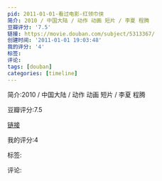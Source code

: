 ```yaml
---
pid: 2011-01-01-看过电影-红领巾侠
简介: 2010 / 中国大陆 / 动作 动画 短片 / 李夏 程腾
豆瓣评分: '7.5'
链接: https://movie.douban.com/subject/5313367/
创建时间: '2011-01-01 19:03:48'
我的评分: '4'
标签:
评论:
tags: [douban]
categories: [timeline]
---
```

简介:2010 / 中国大陆 / 动作 动画 短片 / 李夏 程腾

豆瓣评分:7.5

[链接](https://movie.douban.com/subject/5313367/)

我的评分:4

标签:

评论:

